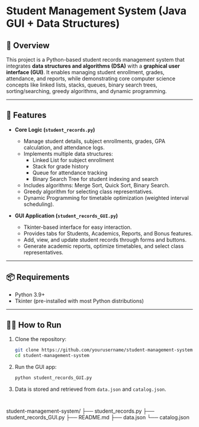 
# Student Management System (Java GUI + Data Structures)

## 📌 Overview
This project is a Python-based student records management system that integrates **data structures and algorithms (DSA)** with a **graphical user interface (GUI)**. It enables managing student enrollment, grades, attendance, and reports, while demonstrating core computer science concepts like linked lists, stacks, queues, binary search trees, sorting/searching, greedy algorithms, and dynamic programming.

---

## 🚀 Features

- **Core Logic (`student_records.py`)**
  - Manage student details, subject enrollments, grades, GPA calculation, and attendance logs.
  - Implements multiple data structures:
    - Linked List for subject enrollment  
    - Stack for grade history  
    - Queue for attendance tracking  
    - Binary Search Tree for student indexing and search  
  - Includes algorithms: Merge Sort, Quick Sort, Binary Search.  
  - Greedy algorithm for selecting class representatives.  
  - Dynamic Programming for timetable optimization (weighted interval scheduling).

- **GUI Application (`student_records_GUI.py`)**
  - Tkinter-based interface for easy interaction.  
  - Provides tabs for Students, Academics, Reports, and Bonus features.  
  - Add, view, and update student records through forms and buttons.  
  - Generate academic reports, optimize timetables, and select class representatives.

---

## 📦 Requirements

- Python 3.9+  
- Tkinter (pre-installed with most Python distributions)

---

## 🧑‍💻 How to Run
1. Clone the repository:
   ```bash
   git clone https://github.com/yourusername/student-management-system.git
   cd student-management-system
   ````
2. Run the GUI app:

   ```bash
   python student_records_GUI.py
   ```
3. Data is stored and retrieved from `data.json` and `catalog.json`.

```


```

student-management-system/
├── student_records.py
├── student_records_GUI.py
├── README.md
├── data.json
└── catalog.json

```

